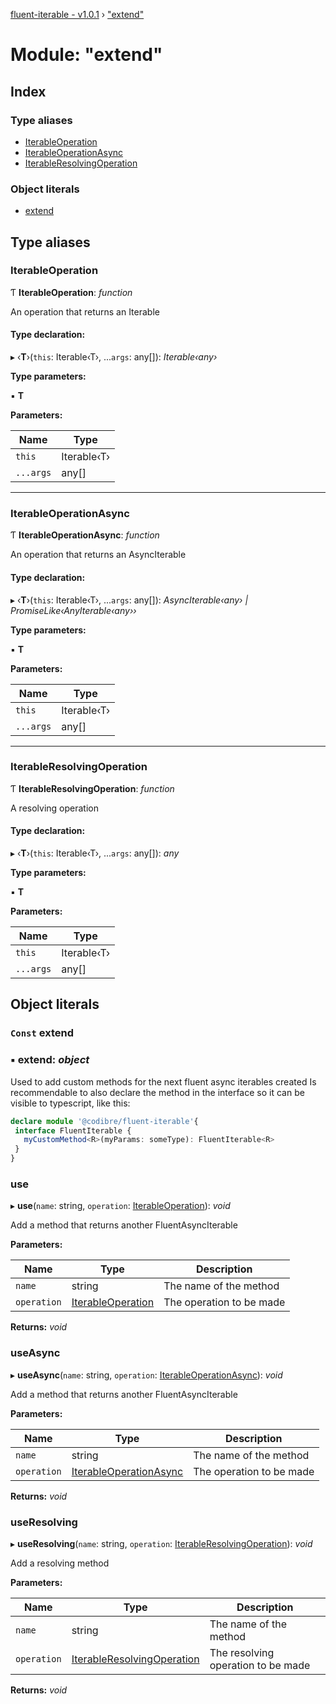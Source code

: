 [fluent-iterable - v1.0.1](../README.md) › ["extend"](_extend_.md)

# Module: "extend"

## Index

### Type aliases

* [IterableOperation](_extend_.md#iterableoperation)
* [IterableOperationAsync](_extend_.md#iterableoperationasync)
* [IterableResolvingOperation](_extend_.md#iterableresolvingoperation)

### Object literals

* [extend](_extend_.md#const-extend)

## Type aliases

###  IterableOperation

Ƭ **IterableOperation**: *function*

An operation that returns an Iterable

#### Type declaration:

▸ ‹**T**›(`this`: Iterable‹T›, ...`args`: any[]): *Iterable‹any›*

**Type parameters:**

▪ **T**

**Parameters:**

Name | Type |
------ | ------ |
`this` | Iterable‹T› |
`...args` | any[] |

___

###  IterableOperationAsync

Ƭ **IterableOperationAsync**: *function*

An operation that returns an AsyncIterable

#### Type declaration:

▸ ‹**T**›(`this`: Iterable‹T›, ...`args`: any[]): *AsyncIterable‹any› | PromiseLike‹AnyIterable‹any››*

**Type parameters:**

▪ **T**

**Parameters:**

Name | Type |
------ | ------ |
`this` | Iterable‹T› |
`...args` | any[] |

___

###  IterableResolvingOperation

Ƭ **IterableResolvingOperation**: *function*

A resolving operation

#### Type declaration:

▸ ‹**T**›(`this`: Iterable‹T›, ...`args`: any[]): *any*

**Type parameters:**

▪ **T**

**Parameters:**

Name | Type |
------ | ------ |
`this` | Iterable‹T› |
`...args` | any[] |

## Object literals

### `Const` extend

### ▪ **extend**: *object*

Used to add custom methods for the next fluent async iterables created
Is recommendable to also declare the method in the interface so it can be visible to typescript, like this:
```ts
declare module '@codibre/fluent-iterable'{
 interface FluentIterable {
   myCustomMethod<R>(myParams: someType): FluentIterable<R>
 }
}
```

###  use

▸ **use**(`name`: string, `operation`: [IterableOperation](_extend_.md#iterableoperation)): *void*

Add a method that returns another FluentAsyncIterable

**Parameters:**

Name | Type | Description |
------ | ------ | ------ |
`name` | string | The name of the method |
`operation` | [IterableOperation](_extend_.md#iterableoperation) | The operation to be made  |

**Returns:** *void*

###  useAsync

▸ **useAsync**(`name`: string, `operation`: [IterableOperationAsync](_extend_.md#iterableoperationasync)): *void*

Add a method that returns another FluentAsyncIterable

**Parameters:**

Name | Type | Description |
------ | ------ | ------ |
`name` | string | The name of the method |
`operation` | [IterableOperationAsync](_extend_.md#iterableoperationasync) | The operation to be made  |

**Returns:** *void*

###  useResolving

▸ **useResolving**(`name`: string, `operation`: [IterableResolvingOperation](_extend_.md#iterableresolvingoperation)): *void*

Add a resolving method

**Parameters:**

Name | Type | Description |
------ | ------ | ------ |
`name` | string | The name of the method |
`operation` | [IterableResolvingOperation](_extend_.md#iterableresolvingoperation) | The resolving operation to be made  |

**Returns:** *void*
